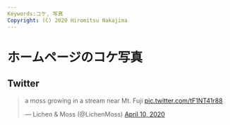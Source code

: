 ```yaml
---
Keywords:コケ, 写真
Copyright: (C) 2020 Hiromitsu Nakajima
---
```


# ホームページのコケ写真

## Twitter

<blockquote class="twitter-tweet"><p lang="en" dir="ltr">a moss growing in a stream near Mt. Fuji <a href="https://t.co/tF1NT41r88">pic.twitter.com/tF1NT41r88</a></p>&mdash; Lichen &amp; Moss (@LichenMoss) <a href="https://twitter.com/LichenMoss/status/1248523057926295553?ref_src=twsrc%5Etfw">April 10, 2020</a></blockquote> <script async src="https://platform.twitter.com/widgets.js" charset="utf-8"></script>
